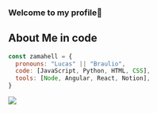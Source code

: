 ### Welcome to my profile👋
##  About Me in code
```js
const zamahell = {
  pronouns: "Lucas" || "Braulio",
  code: [JavaScript, Python, HTML, CSS],
  tools: [Node, Angular, React, Notion],
}
```
<p><img align="center" src="https://github-readme-stats.vercel.app/api/top-langs?username=Zamahell&show_icons=true&locale=en&layout=compact" /></p>
<!--
**Zamahell/Zamahell** is a ✨ _special_ ✨ repository because its `README.md` (this file) appears on your GitHub profile.

Here are some ideas to get you started:

- 🔭 I’m currently working on ...
- 🌱 I’m currently learning ...
- 👯 I’m looking to collaborate on ...
- 🤔 I’m looking for help with ...
- 💬 Ask me about ...
- 📫 How to reach me: ...
- 😄 Pronouns: ...
- ⚡ Fun fact: ...
-->
